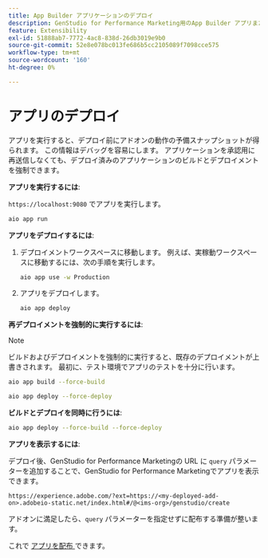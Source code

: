 ```yaml
---
title: App Builder アプリケーションのデプロイ
description: GenStudio for Performance Marketing用のApp Builder アプリまたはアドオンをデプロイします。
feature: Extensibility
exl-id: 51888ab7-7772-4ac8-838d-26db3019e9b0
source-git-commit: 52e8e078bc013fe686b5cc2105089f7098cce575
workflow-type: tm+mt
source-wordcount: '160'
ht-degree: 0%

---
```


# アプリのデプロイ

アプリを実行すると、デプロイ前にアドオンの動作の予備スナップショットが得られます。 この情報はデバッグを容易にします。 アプリケーションを承認用に再送信しなくても、デプロイ済みのアプリケーションのビルドとデプロイメントを強制できます。


**アプリを実行するには**:

`https://localhost:9080` でアプリを実行します。

```bash
aio app run
```

**アプリをデプロイするには**:

1. デプロイメントワークスペースに移動します。 例えば、実稼動ワークスペースに移動するには、次の手順を実行します。

   ```bash
   aio app use -w Production
   ```

1. アプリをデプロイします。

   ```bash
   aio app deploy
   ```

**再デプロイメントを強制的に実行するには**:

>[!NOTE]
>
>ビルドおよびデプロイメントを強制的に実行すると、既存のデプロイメントが上書きされます。 最初に、テスト環境でアプリのテストを十分に行います。

```bash
aio app build --force-build
```

```bash
aio app deploy --force-deploy
```

**ビルドとデプロイを同時に行うには**:

```bash
aio app deploy --force-build --force-deploy
```

**アプリを表示するには**:

デプロイ後、GenStudio for Performance Marketingの URL に `query` パラメーターを追加することで、GenStudio for Performance Marketingでアプリを表示できます。

`https://experience.adobe.com/?ext=https://<my-deployed-add-on>.adobeio-static.net/index.html#/@<ims-org>/genstudio/create`

アドオンに満足したら、`query` パラメーターを指定せずに配布する準備が整います。

これで [ アプリを配布 ](distribute-app.md) できます。
